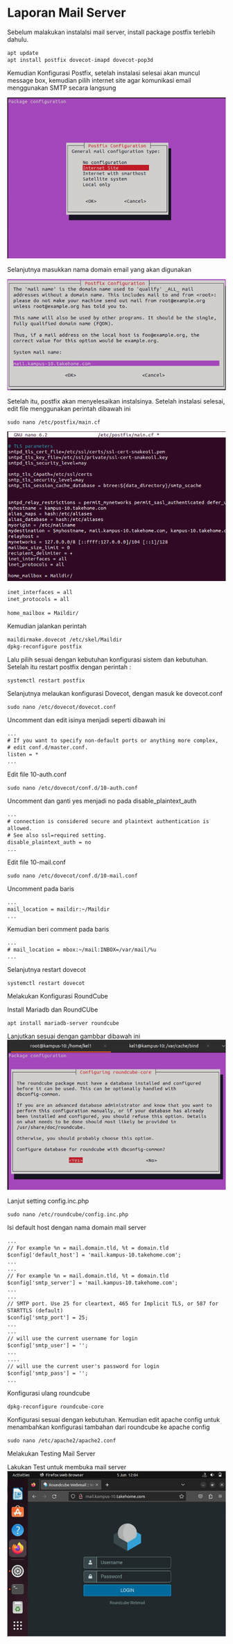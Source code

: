 # Laporan Mail Server

Sebelum malakukan instalalsi mail server, install package postfix terlebih dahulu.

```
apt update 
apt install postfix dovecot-imapd dovecot-pop3d
```

Kemudian Konfigurasi Postfix, setelah instalasi selesai akan muncul message box, kemudian pilih internet site agar komunikasi email menggunakan SMTP secara langsung

![](Foto/postfix.png)

Selanjutnya masukkan nama domain email yang akan digunakan

![](Foto/mail%20name.png)

Setelah itu, postfix akan menyelesaikan instalsinya. Setelah instalasi selesai, edit file menggunakan perintah dibawah ini

```
sudo nano /etc/postfix/main.cf
```
![](Foto/main.cf.png)

```
inet_interfaces = all
inet_protocols = all

home_mailbox = Maildir/
```

Kemudian jalankan perintah
```
maildirmake.dovecot /etc/skel/Maildir
dpkg-reconfigure postfix
```
Lalu pilih sesuai dengan kebutuhan konfigurasi sistem dan kebutuhan. Setelah itu restart postfix dengan perintah :
```
systemctl restart postfix
```

Selanjutnya melaukan konfigurasi Dovecot, dengan masuk ke dovecot.conf
```
sudo nano /etc/dovecot/dovecot.conf
```

Uncomment dan edit isinya menjadi seperti dibawah ini
```
...
# If you want to specify non-default ports or anything more complex,
# edit conf.d/master.conf.
listen = *
...
```

Edit file 10-auth.conf
```
sudo nano /etc/dovecot/conf.d/10-auth.conf
```

Uncomment dan ganti yes menjadi no pada disable_plaintext_auth
```
...
# connection is considered secure and plaintext authentication is allowed.
# See also ssl=required setting.
disable_plaintext_auth = no
...
```

Edit file 10-mail.conf
```
sudo nano /etc/dovecot/conf.d/10-mail.conf
```

Uncomment pada baris 
```
...
mail_location = maildir:~/Maildir
...
```
Kemudian beri comment pada baris
```
...
# mail_location = mbox:~/mail:INBOX=/var/mail/%u
...
```
Selanjutnya restart dovecot
```
systemctl restart dovecot
```

Melakukan Konfigurasi RoundCube

Install Mariadb dan RoundCUbe
```
apt install mariadb-server roundcube
```

Lanjutkan sesuai dengan gambbar dibawah ini
![](Foto/roundcube1.png)

Lanjut setting config.inc.php
```
sudo nano /etc/roundcube/config.inc.php
```

Isi default host dengan nama domain mail server
```
...
// For example %n = mail.domain.tld, %t = domain.tld
$config['default_host'] = 'mail.kampus-10.takehome.com';
...
...
// For example %n = mail.domain.tld, %t = domain.tld
$config['smtp_server'] = 'mail.kampus-10.takehome.com';
...
...
// SMTP port. Use 25 for cleartext, 465 for Implicit TLS, or 587 for STARTTLS (default)
$config['smtp_port'] = 25;
...
...
// will use the current username for login
$config['smtp_user'] = '';
...
....
// will use the current user's password for login
$config['smtp_pass'] = '';
...
```

Konfigurasi ulang roundcube
```
dpkg-reconfigure roundcube-core
```

Konfigurasi sesuai dengan kebutuhan.
Kemudian edit apache config untuk menambahkan konfigurasi tambahan dari roundcube ke apache config

```
sudo nano /etc/apache2/apache2.conf
```

Melakukan Testing Mail Server

Lakukan Test untuk membuka mail server
![](Foto/testing.png)
